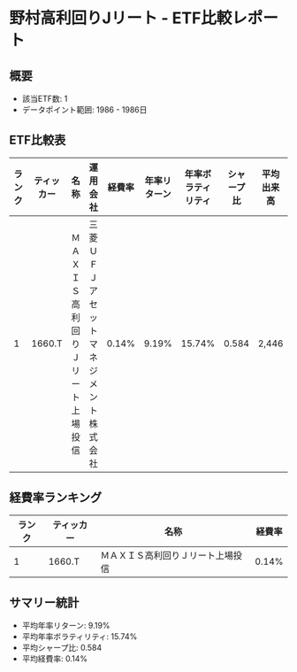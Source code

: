# 野村高利回りJリート - ETF比較レポート

## 概要
- 該当ETF数: 1
- データポイント範囲: 1986 - 1986日

## ETF比較表
| ランク | ティッカー | 名称 | 運用会社 | 経費率 | 年率リターン | 年率ボラティリティ | シャープ比 | 平均出来高 |
| --- | --- | --- | --- | --- | --- | --- | --- | --- |
| 1 | 1660.T | ＭＡＸＩＳ高利回りＪリート上場投信 | 三菱ＵＦＪアセットマネジメント株式会社 | 0.14% | 9.19% | 15.74% | 0.584 | 2,446 |

## 経費率ランキング
| ランク | ティッカー | 名称 | 経費率 |
| --- | --- | --- | --- |
| 1 | 1660.T | ＭＡＸＩＳ高利回りＪリート上場投信 | 0.14% |

## サマリー統計
- 平均年率リターン: 9.19%
- 平均年率ボラティリティ: 15.74%
- 平均シャープ比: 0.584
- 平均経費率: 0.14%
